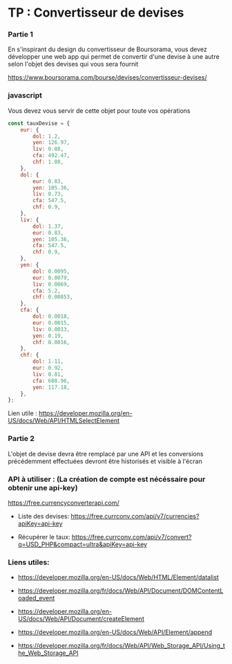
# TP : Convertisseur de devises

### Partie 1

En s'inspirant du design du convertisseur de Boursorama, vous devez développer une web app  qui permet de convertir d'une devise à une autre selon l'objet des devises qui vous sera fournit

https://www.boursorama.com/bourse/devises/convertisseur-devises/

### javascript
Vous devez vous servir de cette objet pour toute vos opérations 
```javascript
const tauxDevise = {
    eur: {
        dol: 1.2,
        yen: 126.97,
        liv: 0.88,
        cfa: 492.47,
        chf: 1.08,
    },
    dol: {
        eur: 0.83,
        yen: 105.36,
        liv: 0.73,
        cfa: 547.5,
        chf: 0.9,
    },
    liv: {
        dol: 1.37,
        eur: 0.83,
        yen: 105.36,
        cfa: 547.5,
        chf: 0.9,
    },
    yen: {
        dol: 0.0095,
        eur: 0.0079,
        liv: 0.0069,
        cfa: 5.2,
        chf: 0.00853,
    },
    cfa: {
        dol: 0.0018,
        eur: 0.0015,
        liv: 0.0013,
        yen: 0.19,
        chf: 0.0016,
    },
    chf: {
        dol: 1.11,
        eur: 0.92,
        liv: 0.81,
        cfa: 608.96,
        yen: 117.18,
    },
};

```

Lien utile : https://developer.mozilla.org/en-US/docs/Web/API/HTMLSelectElement

### Partie 2 

L'objet de devise devra être remplacé par une API et les conversions précédemment effectuées devront être historisés et visible à l'écran

### API à utiliser : (La création de compte est nécéssaire pour obtenir une api-key)
https://free.currencyconverterapi.com/

* Liste des devises: https://free.currconv.com/api/v7/currencies?apiKey=api-key

* Récupérer le taux:  https://free.currconv.com/api/v7/convert?q=USD_PHP&compact=ultra&apiKey=api-key

### Liens utiles:

* https://developer.mozilla.org/en-US/docs/Web/HTML/Element/datalist

* https://developer.mozilla.org/fr/docs/Web/API/Document/DOMContentLoaded_event

* https://developer.mozilla.org/en-US/docs/Web/API/Document/createElement

* https://developer.mozilla.org/en-US/docs/Web/API/Element/append

* https://developer.mozilla.org/fr/docs/Web/API/Web_Storage_API/Using_the_Web_Storage_API
